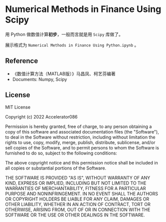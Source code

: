 # Numerical Methods in Finance Using Scipy

用 Python 做数值计算**初步**，一般而言就是用 `Scipy` 库做了。

展示格式为 `Numerical Methods in Finance Using Python.ipynb` 。



## Reference

- 《数值计算方法（MATLAB版）》马昌凤、柯艺芬编著
- Documents: Numpy, Scipy



## License

MIT License

Copyright (c) 2022 Accelerator086

Permission is hereby granted, free of charge, to any person obtaining a copy of this software and associated documentation files (the "Software"), to deal in the Software without restriction, including without limitation the rights to use, copy, modify, merge, publish, distribute, sublicense, and/or sell copies of the Software, and to permit persons to whom the Software is
furnished to do so, subject to the following conditions:

The above copyright notice and this permission notice shall be included in all copies or substantial portions of the Software.

THE SOFTWARE IS PROVIDED "AS IS", WITHOUT WARRANTY OF ANY KIND, EXPRESS OR IMPLIED, INCLUDING BUT NOT LIMITED TO THE WARRANTIES OF MERCHANTABILITY, FITNESS FOR A PARTICULAR PURPOSE AND NONINFRINGEMENT. IN NO EVENT SHALL THE AUTHORS OR COPYRIGHT HOLDERS BE LIABLE FOR ANY CLAIM, DAMAGES OR OTHER LIABILITY, WHETHER IN AN ACTION OF CONTRACT, TORT OR OTHERWISE, ARISING FROM, OUT OF OR IN CONNECTION WITH THE SOFTWARE OR THE USE OR OTHER DEALINGS IN THE SOFTWARE.
